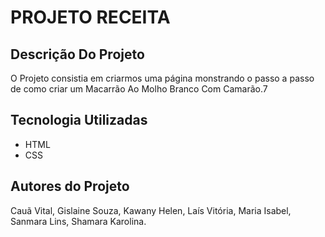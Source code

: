 # PROJETO RECEITA 
## Descrição Do Projeto
O Projeto consistia em criarmos uma página monstrando o passo a passo de como criar um Macarrão Ao Molho Branco Com Camarão.7
## Tecnologia Utilizadas
* HTML
* CSS
## Autores do Projeto
Cauã Vital, Gislaine Souza, Kawany Helen, Laís Vitória, Maria Isabel, Sanmara Lins, Shamara Karolina.
